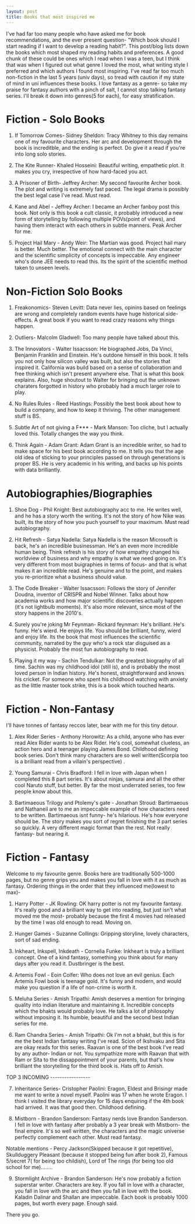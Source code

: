 ```yaml
---
layout: post
title: Books that most inspired me
---
```


I've had far too many people who have asked me for book recommendations, and the ever present question- "Which book should I start reading if I want to develop a reading habit?". This post/blog lists down the books which most shaped my reading habits and preferences. A good chunk of these could be ones which I read when I was a teen, but I think that was when I figured out what genre I loved the most, what writing style I preferred and which authors I found most inspiring. I've read far too much non-fiction in the last 5 years (univ days), so tread with caution if my state of mind in uni influences these books. I love fantasy as a genre- so take my praise for fantasy authors with a pinch of salt, I cannot stop talking fantasy series. I'll break it down into genres(5 for each), for easy stratification. 

# Fiction - Solo Books

1. If Tomorrow Comes- Sidney Sheldon: 
 Tracy Whitney to this day remains one of my favourite characters. Her arc and development through the book is increditble, and the ending is perfect. Do give it a read if you're into long solo stories.

2. The Kite Runner- Khaled Hosseini:
 Beautiful writing, empathetic plot. It makes you cry, irrespective of how hard-faced you act.

3. A Prisoner of Birth- Jeffrey Archer:
 My second favourite Archer book. The plot and writing is extremely fast paced. The legal drama is possibly the best legal case I've read. Must read.

4. Kane and Abel - Jeffrey Archer:
 I became an Archer fanboy post this book. Not only is this book a cult classic, it probably introduced a new form of storytelling by following multiple POVs(point of views), and having them interact with each others in subtle manners. Peak Archer for me.

5. Project Hail Mary - Andy Weir:
 The Martian was good. Project hail mary is better. Much better. The emotional connect with the main character and the scientific simplicity of concepts is impeccable. Any engineer who's done JEE needs to read this. Its the spirit of the scientific method taken to unseen levels.

# Non-Fiction Solo Books

1. Freakonomics- Steven Levitt:
 Data never lies, opinins based on feelings are wrong and completely random events have huge historical side-effects. A great book if you want to read crazy reasons why things happen.

2. Outliers- Malcolm Gladwell:
 Too many people have talked about this. 

3. The Innovators - Walter Issacsson:
 He biographed Jobs, Da Vinci, Benjamin Franklin and Einstein. He's outdone himself in this book. It tells you not only how silicon valley was built, but also the stories that inspired it. California was build based on a sense of collaboration and free thinking which isn't present anywhere else. That is what this book explains. Also, huge shoutout to Walter for bringing out the unknown charaters forgotted in history who probably had a much larger role to play.

4. No Rules Rules - Reed Hastings:
 Possibly the best book about how to build a company, and how to keep it thriving. The other management stuff is BS.

5. Subtle Art of not giving a F*** - Mark Manson:
 Too cliche, but I actually loved this. Totally changes the way you think.

6. Think Again - Adam Grant:
 Adam Grant is an incredible writer, so had to make space for his best book according to me. It tells you that the age old idea of sticking to your principles passed on through generations is proper BS. He is very academic in his writing, and backs up his points with data brilliantly.

# Autobiographies/Biographies

1. Shoe Dog - Phil Knight:
 Best autobiography acc to me. He writes well, and he has a story worth the writing. It's not the story of how Nike was built, its the story of how you puch yourself to your maximum. Must read autobiography.

2. Hit Refresh - Satya Nadella:
 Satya Nadella is the reason Microsoft is back, he's an incredible businessman. He's an even more incredible human being. Think refresh is his story of how empathy changed his worldview of business and why empathy is what we need going on. It's very different from most buigraphies in terms of focus- and that is what makes it an incredible read. He's genuine and to the point, and makes you re-prioritize what a business should value.

3. The Code Breaker - Walter Issacsson:
 Follows the story of Jennifer Doudna, inventor of CRISPR and Nobel Winner. Talks about how academia works and how major scientific discoveries actually happen (it's not lightbulb moments). It's also more relevant, since most of the story happens in the 2010's. 

4. Surely you're joking Mr Feynman- Rickard feynman:
 He's brilliant. He's funny. He's wierd. He enjoys life. You should be brilliant, funny, wierd and enjoy life. Its the book that most influences the scientific community, narrated by the guy who's a rock star disguised as a physicist. Probably the most fun autobiography to read.

5. Playing it my way - Sachin Tendulkar:
 Not the greatest biography of all time. Sachin was my childhood idol (still is), and is probably the most loved person in Indian history. He's honest, straightforward and knows his cricket. For someone who spent his childhood watching with anxiety as the little master took strike, this is a book which touched hearts.

# Fiction - Non-Fantasy

I'll have tonnes of fantasy reccos later, bear with me for this tiny detour.

1. Alex Rider Series - Anthony Horowitz:
 As a child, anyone who has ever read Alex Rider wants to be Alex Rider. He's cool, somewhat clueless, an action hero and a teenager playing James Bond. Childhood defining book series. Don't think many characters are so well written(Scorpia too is a brilliant read from a villain's perspective) .

2. Young Samurai - Chris Bradford:
 I fell in love with Japan when I completed this 8 part series. It's about ninjas, samurai and all the other cool Naruto stuff, but better. By far the most underrated series, too few people know about this.

3. Bartimaeous Trilogy and Ptolemy's gate - Jonathan Stroud:
 Bartimaeous and Nathaneil are to me an impeccable example of how characters need to be written. Bartimaeous isnt funny- he's hilarious. He's how everyone should be. The story makes you sort of regret finishing the 3 part series so quickly. A very different magic format than the rest. Not really fantasy- but nearing it.

# Fiction - Fantasy

Welcome to my favourite genre. Books here are traditionally 500-1000 pages, but no genre grips you and makes you fall in love with it as much as fantasy. Ordering things in the order that they influenced me(lowest to max)- 

1. Harry Potter - JK Rowling:
 OK harry potter is not my favourite fantasy. It's really good and a brilliant way to get into reading, but just isn't what moved me the most- probably because the first 4 movies had released by the time I was old enough to read. Moving on.

2. Hunger Games - Suzanne Collings:
 Gripping storyline, lovely characters, sort of sad ending. 

3. Inkheart, Inkspell, Inkdeath - Cornelia Funke:
 Inkheart is truly a brilliant concept. One of a kind fantasy, something you think about for many days after you read it. Dustbringer is the best. 

4. Artemis Fowl - Eoin Colfer:
 Who does not love an evil genius. Each Artemis Fowl book is teenage gold. It's funny and modern, and would make you question if a life of non-crime is worth it.

5. Meluha Series - Amish Tripathi:
 Amish deserves a mention for bringing quality into indian literature and maintaining it. Incredible concepts which the bhakts would probably love. He talks a lot of philosophy without imposing it. Its humble, beautiful and the second best Indian series for me.

6. Ram Chandra Series - Amish Tripathi:
 Ok I'm not a bhakt, but this is for me the best Indian fantasy writing I've read. Scion of Ikshvaku and Sita are okay reads for this series. Raavan is one of the best book I've read by any author- Indian or not. You sympathize more with Raavan that with Ram or Sita to the dissappointment of your parents, but that's how brilliant the storytelling for the third book is. Hats off to Amish.

TOP 3 INCOMING -----------------

7. Inheritance Series- Cristopher Paolini:
 Eragon, Eldest and Brisingr made me want to write a novel myself. Paolini was 17 when he wrote Eragon. I think I visited the library everyday for 15 days enquiring if the 4th book had arrived. It was that good then. Childhood defining.

8. Mistborn - Brandon Sanderson:
 Fantasy nerds love Brandon Sanderson. I fell in love with fantasy after probably a 3 year break with Mistborn- the final empire. It's so well written, the characters and the magic universe perfectly complement each other. Must read fantasy.

 Notable mentions - Percy Jackson(Skipped because it got repetitive), Skullduggery Pleasant (because it stopped being fun after book 2), Famous 5/secret 7( for being too childish), Lord of The rings (for being too old school for me)........

9. Stormlight Archive - Brandon Sanderson:
 He's now probably a fiction superstar writer. Characters are key. If you fall in love with a character, you fall in love with the arc and then you fall in love with the book. Kaladin Dalinar and Shallan are impeccable. Each book is probably 1000 pages, but worth every page. Enough said.


There you go. 






































